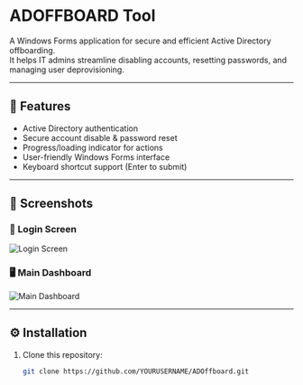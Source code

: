# ADOFFBOARD Tool

A Windows Forms application for secure and efficient Active Directory offboarding.  
It helps IT admins streamline disabling accounts, resetting passwords, and managing user deprovisioning.

---

## 🚀 Features
- Active Directory authentication
- Secure account disable & password reset
- Progress/loading indicator for actions
- User-friendly Windows Forms interface
- Keyboard shortcut support (Enter to submit)

---

## 📸 Screenshots

### 🔐 Login Screen
![Login Screen](https://raw.githubusercontent.com/YOURUSERNAME/ADOffboard/main/docs/login.png)

### 🖥️ Main Dashboard
![Main Dashboard](https://raw.githubusercontent.com/YOURUSERNAME/ADOffboard/main/docs/dashboard.png)

---

## ⚙️ Installation
1. Clone this repository:
   ```bash
   git clone https://github.com/YOURUSERNAME/ADOffboard.git
